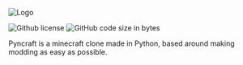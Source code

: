 ![Logo](https://github.com/Xanderplayz16/Pyncraft/blob/artnstuff/photo3thin.png?raw=true)

![Github license](https://img.shields.io/github/license/Xanderplayz16/Pyncraft)
![GitHub code size in bytes](https://img.shields.io/github/languages/code-size/Xanderplayz16/Pyncraft)

Pyncraft is a minecraft clone made in Python, based around making modding as easy as possible.
